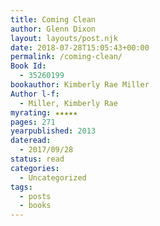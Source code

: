 ```yaml
---
title: Coming Clean
author: Glenn Dixon
layout: layouts/post.njk
date: 2018-07-28T15:05:43+00:00
permalink: /coming-clean/
Book Id:
  - 35260199
bookauthor: Kimberly Rae Miller
Author l-f:
  - Miller, Kimberly Rae
myrating: ★★★★★
pages: 271
yearpublished: 2013
dateread:
  - 2017/09/28
status: read
categories:
  - Uncategorized
tags:
  - posts
  - books
---
```

